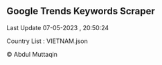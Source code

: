 

## Google Trends Keywords Scraper 
 
Last Update 07-05-2023 , 20:50:24

Country List :
VIETNAM.json



© Abdul Muttaqin 

